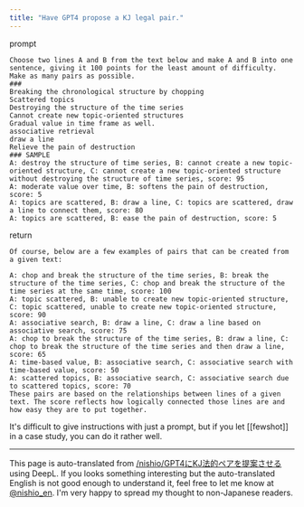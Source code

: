 ```yaml
---
title: "Have GPT4 propose a KJ legal pair."
---
```


prompt

```
Choose two lines A and B from the text below and make A and B into one sentence, giving it 100 points for the least amount of difficulty. Make as many pairs as possible.
###
Breaking the chronological structure by chopping
Scattered topics
Destroying the structure of the time series
Cannot create new topic-oriented structures
Gradual value in time frame as well.
associative retrieval
draw a line
Relieve the pain of destruction
### SAMPLE
A: destroy the structure of time series, B: cannot create a new topic-oriented structure, C: cannot create a new topic-oriented structure without destroying the structure of time series, score: 95
A: moderate value over time, B: softens the pain of destruction, score: 5
A: topics are scattered, B: draw a line, C: topics are scattered, draw a line to connect them, score: 80
A: topics are scattered, B: ease the pain of destruction, score: 5
```

return

```
Of course, below are a few examples of pairs that can be created from a given text:

A: chop and break the structure of the time series, B: break the structure of the time series, C: chop and break the structure of the time series at the same time, score: 100
A: topic scattered, B: unable to create new topic-oriented structure, C: topic scattered, unable to create new topic-oriented structure, score: 90
A: associative search, B: draw a line, C: draw a line based on associative search, score: 75
A: chop to break the structure of the time series, B: draw a line, C: chop to break the structure of the time series and then draw a line, score: 65
A: time-based value, B: associative search, C: associative search with time-based value, score: 50
A: scattered topics, B: associative search, C: associative search due to scattered topics, score: 70
These pairs are based on the relationships between lines of a given text. The score reflects how logically connected those lines are and how easy they are to put together.
```


It's difficult to give instructions with just a prompt, but if you let [[fewshot]] in a case study, you can do it rather well.

---
This page is auto-translated from [/nishio/GPT4にKJ法的ペアを提案させる](https://scrapbox.io/nishio/GPT4にKJ法的ペアを提案させる) using DeepL. If you looks something interesting but the auto-translated English is not good enough to understand it, feel free to let me know at [@nishio_en](https://twitter.com/nishio_en). I'm very happy to spread my thought to non-Japanese readers.